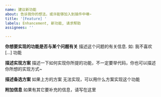 ```yaml
---
name: 建议新功能
about: 告诉我你的想法，或许能够加入到插件中噢~
title: '[Feature] '
labels: Enhancement, 新功能, 请求帮助
assignees: ''

---
```


**你想要实现的功能是否与某个问题有关**
描述这个问题的有关信息. 如: 我不喜欢 [...] 功能

**描述实现方案**
描述一下如何实现你所提的功能，不一定要举代码，你也可以描述你所想的实现方式~

**描述备选方案**
如果上方的方案 无法实现，可以用什么方案实现这个功能

**附加信息**
如果有其它要补充的信息，请写在这里
